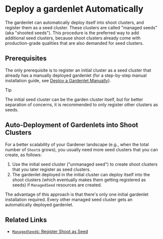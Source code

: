 # Deploy a gardenlet Automatically

The gardenlet can automatically deploy itself into shoot clusters, and register them as a seed cluster.
These clusters are called "managed seeds" (aka "shooted seeds").
This procedure is the preferred way to add additional seed clusters, because shoot clusters already come with production-grade qualities that are also demanded for seed clusters.

## Prerequisites

The only prerequisite is to register an initial cluster as a seed cluster that already has a manually deployed gardenlet (for a step-by-step manual installation guide, see [Deploy a Gardenlet Manually](deploy_gardenlet_manually.md)).

> [!TIP]
> The initial seed cluster can be the garden cluster itself, but for better separation of concerns, it is recommended to only register other clusters as seeds.

## Auto-Deployment of Gardenlets into Shoot Clusters

For a better scalability of your Gardener landscape (e.g., when the total number of `Shoot`s grows), you usually need more seed clusters that you can create, as follows:

1. Use the initial seed cluster ("unmanaged seed") to create shoot clusters that you later register as seed clusters.
2. The gardenlet deployed in the initial cluster can deploy itself into the shoot clusters (which eventually makes them getting registered as seeds) if `ManagedSeed` resources are created.

The advantage of this approach is that there's only one initial gardenlet installation required.
Every other managed seed cluster gets an automatically deployed gardenlet.

## Related Links

- [`ManagedSeed`s: Register Shoot as Seed](../operations/managed_seed.md)
